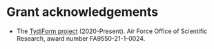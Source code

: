 # Grant acknowledgements

- The [TydiForm project](https://tydiform.fmf.uni-lj.si) (2020-Present). Air
  Force Office of Scientific Research, award number FA9550-21-1-0024.
